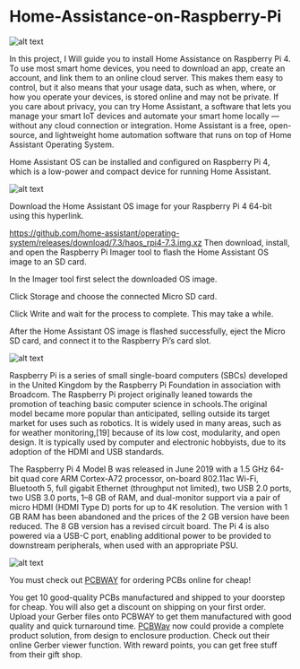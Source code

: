 # Home-Assistance-on-Raspberry-Pi

![alt text](https://hackster.imgix.net/uploads/attachments/1594908/image_V3RpIKjEXn.png?auto=compress%2Cformat&w=740&h=555&fit=max)

In this project, I Will guide you to install Home Assistance on Raspberry Pi 4.
To use most smart home devices, you need to download an app, create an account, and link them to an online cloud server. This makes them easy to control, but it also means that your usage data, such as when, where, or how you operate your devices, is stored online and may not be private. If you care about privacy, you can try Home Assistant, a software that lets you manage your smart IoT devices and automate your smart home locally —without any cloud connection or integration.
Home Assistant is a free, open-source, and lightweight home automation software that runs on top of Home Assistant Operating System.

Home Assistant OS can be installed and configured on Raspberry Pi 4, which is a low-power and compact device for running Home Assistant.

![alt text](https://hackster.imgix.net/uploads/attachments/1594918/image_VFWwFIY5o8.png?auto=compress%2Cformat&w=740&h=555&fit=max)

Download the Home Assistant OS image for your Raspberry Pi 4 64-bit using this hyperlink.

https://github.com/home-assistant/operating-system/releases/download/7.3/haos_rpi4-7.3.img.xz
Then download, install, and open the Raspberry Pi Imager tool to flash the Home Assistant OS image to an SD card.

In the Imager tool first select the downloaded OS image.

Click Storage and choose the connected Micro SD card.

Click Write and wait for the process to complete. This may take a while.

After the Home Assistant OS image is flashed successfully, eject the Micro SD card, and connect it to the Raspberry Pi’s card slot.

![alt text](https://hackster.imgix.net/uploads/attachments/1594925/image_sklqHAtHkC.png?auto=compress%2Cformat&w=740&h=555&fit=max)

Raspberry Pi is a series of small single-board computers (SBCs) developed in the United Kingdom by the Raspberry Pi Foundation in association with Broadcom. The Raspberry Pi project originally leaned towards the promotion of teaching basic computer science in schools.The original model became more popular than anticipated, selling outside its target market for uses such as robotics. It is widely used in many areas, such as for weather monitoring,[19] because of its low cost, modularity, and open design. It is typically used by computer and electronic hobbyists, due to its adoption of the HDMI and USB standards.

The Raspberry Pi 4 Model B was released in June 2019  with a 1.5 GHz 64-bit quad core ARM Cortex-A72 processor, on-board 802.11ac Wi-Fi, Bluetooth 5, full gigabit Ethernet (throughput not limited), two USB 2.0 ports, two USB 3.0 ports, 1–8 GB of RAM, and dual-monitor support via a pair of micro HDMI (HDMI Type D) ports for up to 4K resolution. The version with 1 GB RAM has been abandoned and the prices of the 2 GB version have been reduced. The 8 GB version has a revised circuit board. The Pi 4 is also powered via a USB-C port, enabling additional power to be provided to downstream peripherals, when used with an appropriate PSU. 


![alt text](https://hackster.imgix.net/uploads/attachments/1544797/pcbway_55Vl7NMRFG.JPG?auto=compress%2Cformat&w=740&h=555&fit=max)

You must check out [PCBWAY](https://www.pcbway.com/) for ordering PCBs online for cheap!

You get 10 good-quality PCBs manufactured and shipped to your doorstep for cheap. You will also get a discount on shipping on your first order. Upload your Gerber files onto PCBWAY to get them manufactured with good quality and quick turnaround time. [PCBWay](https://www.pcbway.com/) now could provide a complete product solution, from design to enclosure production. Check out their online Gerber viewer function. With reward points, you can get free stuff from their gift shop.
